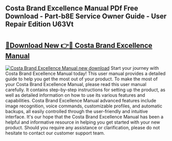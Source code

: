 ## Costa Brand Excellence Manual PDf Free Download - Part-b8E Service Owner Guide - User Repair Edition U63Vt

# <h2><a href="http://cf20722.oget.top/?id=Costa+Brand+Excellence+Manual">🔗Download New 👉🔴 Costa Brand Excellence Manual</a></h2>

[![Costa Brand Excellence Manual new download](https://i.imgur.com/5g1atiW.png)](http://cf20722.oget.top/?id=Costa+Brand+Excellence+Manual)
Start your journey with Costa Brand Excellence Manual today! This user manual provides a detailed guide to help you get the most out of your product. To make the most of your Costa Brand Excellence Manual, please read this user manual carefully. It contains step-by-step instructions for setting up the product, as well as detailed information on how to use its various features and capabilities. Costa Brand Excellence Manual advanced features include image recognition, voice commands, customizable profiles, and automatic backups, all easily controlled through the user-friendly and intuitive interface. It's our hope that the Costa Brand Excellence Manual has been a helpful and informative resource in helping you get started with your new product. Should you require any assistance or clarification, please do not hesitate to contact our customer support team.
